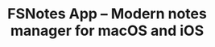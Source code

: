 ---
git: https://github.com/glushchenko/fsnotes
logohandle: fsnotes
sort: fsnotes
title: FSNotes App – Modern notes manager for macOS and iOS
twitter: https://x.com/fsnotesapp
website: https://fsnot.es/
---